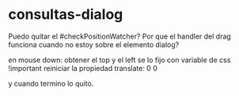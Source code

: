 # consultas-dialog

Puedo quitar el #checkPositionWatcher?
Por que el handler del drag funciona cuando no estoy sobre el elemento dialog?

en mouse down:
obtener el top y el left
se lo fijo con variable de css !important
reiniciar la propiedad translate: 0 0

y cuando termino lo quito.

